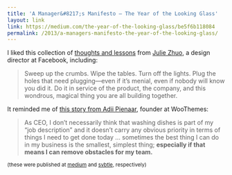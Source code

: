 ```yaml
---
title: 'A Manager&#8217;s Manifesto — The Year of the Looking Glass'
layout: link
link: https://medium.com/the-year-of-the-looking-glass/be5f6b118084
permalink: /2013/a-managers-manifesto-the-year-of-the-looking-glass/
---
```

I liked this collection of [thoughts and lessons][1] from [Julie Zhuo][2], a design director at Facebook, including:

> Sweep up the crumbs. Wipe the tables. Turn off the lights. Plug the holes that need plugging—even if it&#8217;s menial, even if nobody will know you did it. Do it in service of the product, the company, and this wondrous, magical thing you are all building together.

It reminded me of [this story from Adii Pienaar][3], founder at WooThemes:

> As CEO, I don’t necessarily think that washing dishes is part of my “job description” and it doesn’t carry any obvious priority in terms of things I need to get done today &#8230; sometimes the best thing I can do in my business is the smallest, simplest thing; **especially if that means I can remove obstacles for my team.**

<small>(these were published at <a href="https://medium.com">medium</a> and <a href="https://svbtle.com">svbtle</a>, respectively)</p>

 [1]: https://medium.com/the-year-of-the-looking-glass/be5f6b118084
 [2]: https://medium.com/@joulee
 [3]: http://adii.me/removing-obstacles